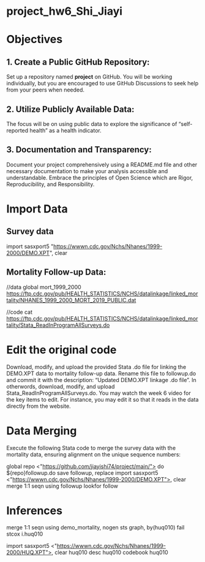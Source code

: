 # project_hw6_Shi_Jiayi

# Objectives

## 1. Create a Public GitHub Repository:
Set up a repository named **project** on GitHub. You will be working individually, but you are encouraged to use GitHub Discussions to seek help from your peers when needed.
## 2. Utilize Publicly Available Data:
The focus will be on using public data to explore the significance of “self-reported health” as a health indicator.
## 3. Documentation and Transparency:
Document your project comprehensively using a README.md file and other necessary documentation to make your analysis accessible and understandable. Embrace the principles of Open Science which are Rigor, Reproducibility, and Responsibility.

# Import Data
## Survey data
import sasxport5 "https://wwwn.cdc.gov/Nchs/Nhanes/1999-2000/DEMO.XPT", clear

## Mortality Follow-up Data:
 //data
 global mort_1999_2000 <https://ftp.cdc.gov/pub/HEALTH_STATISTICS/NCHS/datalinkage/linked_mortality/NHANES_1999_2000_MORT_2019_PUBLIC.dat>

 //code
cat <https://ftp.cdc.gov/pub/HEALTH_STATISTICS/NCHS/datalinkage/linked_mortality/Stata_ReadInProgramAllSurveys.do>

# Edit the original code
Download, modify, and upload the provided Stata .do file for linking the DEMO.XPT data to mortality follow-up data. Rename this file to followup.do and commit it with the description: “Updated DEMO.XPT linkage .do file”. In otherwords, download, modify, and upload Stata_ReadInProgramAllSurveys.do. You may watch the week 6 video for the key items to edit. For instance, you may edit it so that it reads in the data directly from the website.

# Data Merging
Execute the following Stata code to merge the survey data with the mortality data, ensuring alignment on the unique sequence numbers:

global repo <"https://github.com/jiayishi74/project/main/">
do ${repo}followup.do
save followup, replace 
import sasxport5 <"https://wwwn.cdc.gov/Nchs/Nhanes/1999-2000/DEMO.XPT">, clear
merge 1:1 seqn using followup
lookfor follow

# Inferences
merge 1:1 seqn using demo_mortality, nogen
sts graph, by(huq010) fail
stcox i.huq010

import sasxport5 <"https://wwwn.cdc.gov/Nchs/Nhanes/1999-2000/HUQ.XPT">, clear 
huq010 
desc huq010
codebook huq010
